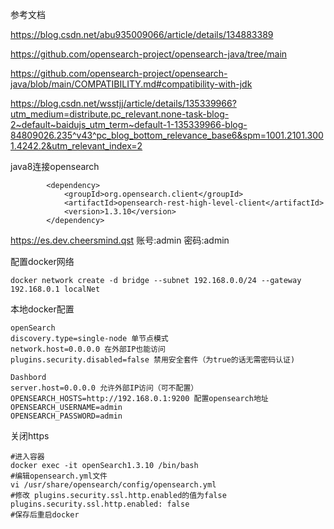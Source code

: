 参考文档

https://blog.csdn.net/abu935009066/article/details/134883389

https://github.com/opensearch-project/opensearch-java/tree/main

https://github.com/opensearch-project/opensearch-java/blob/main/COMPATIBILITY.md#compatibility-with-jdk



https://blog.csdn.net/wsstjj/article/details/135339966?utm_medium=distribute.pc_relevant.none-task-blog-2~default~baidujs_utm_term~default-1-135339966-blog-84809026.235^v43^pc_blog_bottom_relevance_base6&spm=1001.2101.3001.4242.2&utm_relevant_index=2

java8连接opensearch





```
        <dependency>
            <groupId>org.opensearch.client</groupId>
            <artifactId>opensearch-rest-high-level-client</artifactId>
            <version>1.3.10</version>
        </dependency>
```





https://es.dev.cheersmind.qst 账号:admin  密码:admin



配置docker网络

```
docker network create -d bridge --subnet 192.168.0.0/24 --gateway 192.168.0.1 localNet
```

本地docker配置

```
openSearch
discovery.type=single-node 单节点模式
network.host=0.0.0.0 在外部IP也能访问
plugins.security.disabled=false 禁用安全套件（为true的话无需密码认证)

Dashbord
server.host=0.0.0.0 允许外部IP访问（可不配置）
OPENSEARCH_HOSTS=http://192.168.0.1:9200 配置opensearch地址
OPENSEARCH_USERNAME=admin
OPENSEARCH_PASSWORD=admin
```

关闭https

```
#进入容器
docker exec -it openSearch1.3.10 /bin/bash
#编辑opensearch.yml文件
vi /usr/share/opensearch/config/opensearch.yml
#修改 plugins.security.ssl.http.enabled的值为false
plugins.security.ssl.http.enabled: false
#保存后重启docker

```



